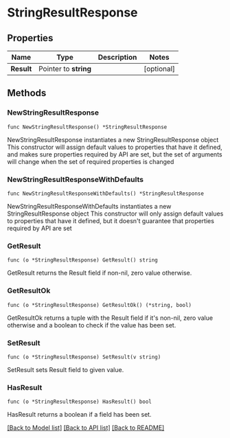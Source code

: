 # StringResultResponse

## Properties

Name | Type | Description | Notes
------------ | ------------- | ------------- | -------------
**Result** | Pointer to **string** |  | [optional] 

## Methods

### NewStringResultResponse

`func NewStringResultResponse() *StringResultResponse`

NewStringResultResponse instantiates a new StringResultResponse object
This constructor will assign default values to properties that have it defined,
and makes sure properties required by API are set, but the set of arguments
will change when the set of required properties is changed

### NewStringResultResponseWithDefaults

`func NewStringResultResponseWithDefaults() *StringResultResponse`

NewStringResultResponseWithDefaults instantiates a new StringResultResponse object
This constructor will only assign default values to properties that have it defined,
but it doesn't guarantee that properties required by API are set

### GetResult

`func (o *StringResultResponse) GetResult() string`

GetResult returns the Result field if non-nil, zero value otherwise.

### GetResultOk

`func (o *StringResultResponse) GetResultOk() (*string, bool)`

GetResultOk returns a tuple with the Result field if it's non-nil, zero value otherwise
and a boolean to check if the value has been set.

### SetResult

`func (o *StringResultResponse) SetResult(v string)`

SetResult sets Result field to given value.

### HasResult

`func (o *StringResultResponse) HasResult() bool`

HasResult returns a boolean if a field has been set.


[[Back to Model list]](../README.md#documentation-for-models) [[Back to API list]](../README.md#documentation-for-api-endpoints) [[Back to README]](../README.md)


